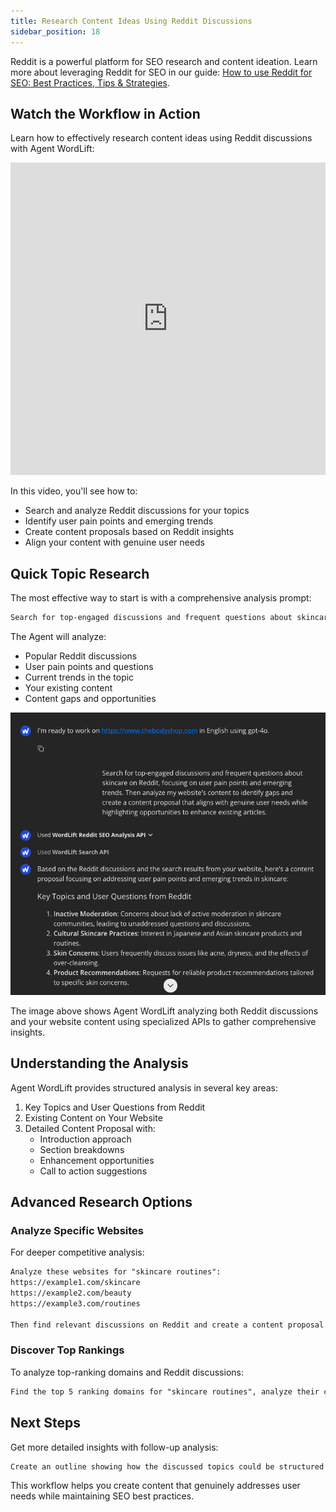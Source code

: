 ```yaml
---
title: Research Content Ideas Using Reddit Discussions
sidebar_position: 18
---
```


Reddit is a powerful platform for SEO research and content ideation. Learn more about leveraging Reddit for SEO in our guide: [How to use Reddit for SEO: Best Practices, Tips & Strategies](https://wordlift.io/blog/en/reddit-for-seo-best-practices/).

## Watch the Workflow in Action

Learn how to effectively research content ideas using Reddit discussions with Agent WordLift:

<iframe
  width="100%"
  height="500"
  src="https://www.youtube.com/embed/PApeDYvL5A8"
  frameborder="0"
  allow="autoplay; encrypted-media"
  allowfullscreen>
</iframe>

In this video, you'll see how to:

- Search and analyze Reddit discussions for your topics
- Identify user pain points and emerging trends
- Create content proposals based on Reddit insights
- Align your content with genuine user needs

## Quick Topic Research

The most effective way to start is with a comprehensive analysis prompt:

```md className=wlx-send-to-agent
Search for top-engaged discussions and frequent questions about skincare routines on Reddit, focusing on user pain points and emerging trends. Then analyze my website's content to identify gaps and create a content proposal that aligns with genuine user needs while highlighting opportunities to enhance existing articles.
```

The Agent will analyze:

- Popular Reddit discussions
- User pain points and questions
- Current trends in the topic
- Your existing content
- Content gaps and opportunities

![Reddit Analysis Results](../images/agent-wordlift-reddit-analysis-api.png)

The image above shows Agent WordLift analyzing both Reddit discussions and your website content using specialized APIs to gather comprehensive insights.

## Understanding the Analysis

Agent WordLift provides structured analysis in several key areas:

1. Key Topics and User Questions from Reddit
2. Existing Content on Your Website
3. Detailed Content Proposal with:
   - Introduction approach
   - Section breakdowns
   - Enhancement opportunities
   - Call to action suggestions

## Advanced Research Options

### Analyze Specific Websites

For deeper competitive analysis:

```md className=wlx-send-to-agent
Analyze these websites for "skincare routines":
https://example1.com/skincare
https://example2.com/beauty
https://example3.com/routines

Then find relevant discussions on Reddit and create a content proposal.
```

### Discover Top Rankings

To analyze top-ranking domains and Reddit discussions:

```md className=wlx-send-to-agent
Find the top 5 ranking domains for "skincare routines", analyze their content, and compare with Reddit discussions to create a content proposal.
```

## Next Steps

Get more detailed insights with follow-up analysis:

```md className=wlx-send-to-agent
Create an outline showing how the discussed topics could be structured into a content series
```

This workflow helps you create content that genuinely addresses user needs while maintaining SEO best practices.

